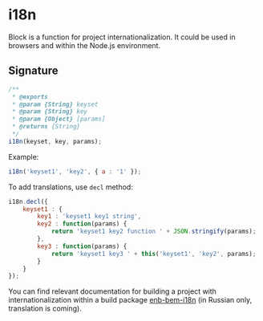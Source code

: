 # i18n

Block is a function for project internationalization.
It could be used in browsers and within the Node.js environment.

## Signature

```js
/**
 * @exports
 * @param {String} keyset
 * @param {String} key
 * @param {Object} [params]
 * @returns {String}
 */
i18n(keyset, key, params);
```

Example:
```js
i18n('keyset1', 'key2', { a : '1' });
```

To add translations, use `decl` method:
```js
i18n.decl({
    keyset1 : {
        key1 : 'keyset1 key1 string',
        key2 : function(params) {
            return 'keyset1 key2 function ' + JSON.stringify(params);
        },
        key3 : function(params) {
            return 'keyset1 key3 ' + this('keyset1', 'key2', params);
        }
    }
});
```

You can find relevant documentation for building a project with internationalization within a build package [enb-bem-i18n](https://ru.bem.info/tools/bem/enb-bem-i18n/readme/) (in Russian only, translation is coming).
